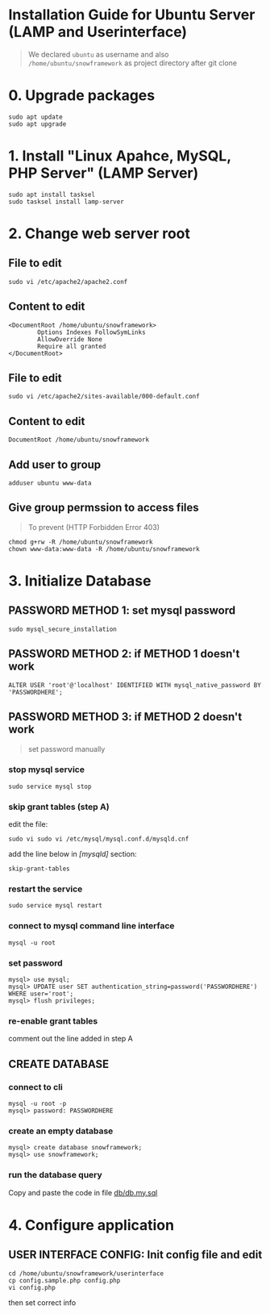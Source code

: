Installation Guide for Ubuntu Server (LAMP and Userinterface)
===

> We declared `ubuntu` as username
> and also `/home/ubuntu/snowframework` as project directory after git clone

# 0. Upgrade packages

```
sudo apt update
sudo apt upgrade
```

# 1. Install "Linux Apahce, MySQL, PHP Server" (LAMP Server)

```
sudo apt install tasksel
sudo tasksel install lamp-server
```

# 2. Change web server root

## File to edit
```
sudo vi /etc/apache2/apache2.conf
```

## Content to edit
```
<DocumentRoot /home/ubuntu/snowframework>
        Options Indexes FollowSymLinks
        AllowOverride None
        Require all granted
</DocumentRoot>
```

## File to edit
```
sudo vi /etc/apache2/sites-available/000-default.conf
```

## Content to edit
```
DocumentRoot /home/ubuntu/snowframework
```

## Add user to group

```
adduser ubuntu www-data
```

## Give group permssion to access files
> To prevent (HTTP Forbidden Error 403)

```
chmod g+rw -R /home/ubuntu/snowframework
chown www-data:www-data -R /home/ubuntu/snowframework
```

# 3. Initialize Database

## PASSWORD METHOD 1: set mysql password
```
sudo mysql_secure_installation
```

## PASSWORD METHOD 2: if METHOD 1 doesn't work
```
ALTER USER 'root'@'localhost' IDENTIFIED WITH mysql_native_password BY 'PASSWORDHERE';
```

## PASSWORD METHOD 3: if METHOD 2 doesn't work
> set password manually

### stop mysql service

```
sudo service mysql stop
```

### skip grant tables (step A)

edit the file:
```
sudo vi sudo vi /etc/mysql/mysql.conf.d/mysqld.cnf
```

add the line below in *[mysqld]* section:
```
skip-grant-tables
```

### restart the service

```
sudo service mysql restart
```

### connect to mysql command line interface

```
mysql -u root
```

### set password

```
mysql> use mysql;
mysql> UPDATE user SET authentication_string=password('PASSWORDHERE') WHERE user='root';
mysql> flush privileges;
```

### re-enable grant tables
comment out the line added in step A

## CREATE DATABASE

### connect to cli

```
mysql -u root -p
mysql> password: PASSWORDHERE
```

### create an empty database

```
mysql> create database snowframework;
mysql> use snowframework;
```

### run the database query

Copy and paste the code in file [db/db.my.sql](../db/db.my.sql)

# 4. Configure application

## USER INTERFACE CONFIG: Init config file and edit
```
cd /home/ubuntu/snowframework/userinterface
cp config.sample.php config.php
vi config.php
```

then set correct info


